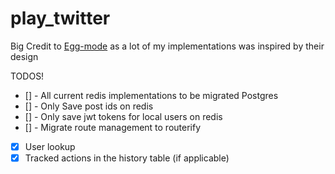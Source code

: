 # play_twitter


Big Credit to [Egg-mode](https://github.com/egg-mode-rs/egg-mode) as a lot of my implementations was inspired by their design

TODOS!
- [] - All current redis implementations to be migrated Postgres
- [] - Only Save post ids on redis
- [] - Only save jwt tokens for local users on redis
- [] - Migrate route management to routerify
- [x] User lookup
- [x] Tracked actions in the history table (if applicable)